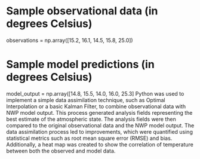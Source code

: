 # Sample observational data (in degrees Celsius) 
observations = np.array([15.2, 16.1, 14.5, 15.8, 25.0]) 
# Sample model predictions (in degrees Celsius) 
model_output = np.array([14.8, 15.5, 14.0, 16.0, 25.3]
Python was used to implement a simple data assimilation technique, such as Optimal Interpolation or a basic Kalman Filter, to combine observational data with NWP model output.
This process generated analysis fields representing the best estimate of the atmospheric state.
The analysis fields were then compared to the original observational data and the NWP model output.
The data assimilation process led to improvements, which were quantified using statistical metrics such as root mean square error (RMSE) and bias.
Additionally, a heat map was created to show the correlation of temperature between both the observed and model data.
